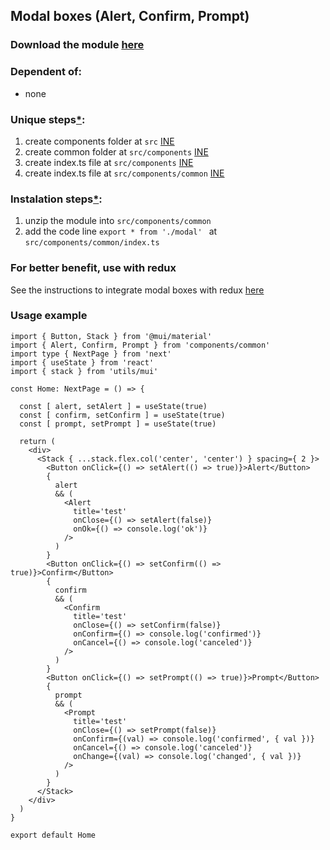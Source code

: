 ## Modal boxes (Alert, Confirm, Prompt)

### Download the module [here](https://drive.google.com/uc?id=1iR3AIA1JmchradBhZVYsYsEO9lqy0JGZ&export=download)

### Dependent of:
- none

### Unique steps[*](https://github.com/Braint-Tech/template-web#unique-steps):
1. create components folder at `src` [INE](https://github.com/Braint-Tech/template-web#ine)
1. create common folder at `src/components` [INE](https://github.com/Braint-Tech/template-web#ine)
1. create index.ts file at `src/components` [INE](https://github.com/Braint-Tech/template-web#ine)
1. create index.ts file at `src/components/common` [INE](https://github.com/Braint-Tech/template-web#ine)

### Instalation steps[*](https://github.com/Braint-Tech/template-web#installation-steps):
1. unzip the module into `src/components/common`
1. add the code line `export * from './modal' ` at `src/components/common/index.ts`

### For better benefit, use with redux
See the instructions to integrate modal boxes with redux [here](#)

### Usage example
```tsx
import { Button, Stack } from '@mui/material'
import { Alert, Confirm, Prompt } from 'components/common'
import type { NextPage } from 'next'
import { useState } from 'react'
import { stack } from 'utils/mui'

const Home: NextPage = () => {

  const [ alert, setAlert ] = useState(true)
  const [ confirm, setConfirm ] = useState(true)
  const [ prompt, setPrompt ] = useState(true)

  return (
    <div>
      <Stack { ...stack.flex.col('center', 'center') } spacing={ 2 }>
        <Button onClick={() => setAlert(() => true)}>Alert</Button>
        {
          alert
          && (
            <Alert
              title='test'
              onClose={() => setAlert(false)}
              onOk={() => console.log('ok')}
            />
          )
        }
        <Button onClick={() => setConfirm(() => true)}>Confirm</Button>
        { 
          confirm
          && (
            <Confirm
              title='test'
              onClose={() => setConfirm(false)}
              onConfirm={() => console.log('confirmed')}
              onCancel={() => console.log('canceled')}
            />
          )
        }
        <Button onClick={() => setPrompt(() => true)}>Prompt</Button>
        {
          prompt
          && (
            <Prompt 
              title='test'
              onClose={() => setPrompt(false)}
              onConfirm={(val) => console.log('confirmed', { val })}
              onCancel={() => console.log('canceled')}
              onChange={(val) => console.log('changed', { val })}
            />
          )
        }
      </Stack>
    </div>
  )
}

export default Home

```